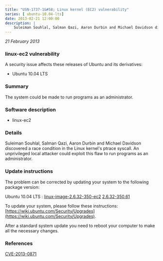 ```yaml
---
title: "USN-1737-1&#58; Linux kernel (EC2) vulnerability"
series: [ ubuntu-10.04-lts]
date: 2013-02-21 12:00:00
description: |
    Suleiman Souhlal, Salman Qazi, Aaron Durbin and Michael Davidson discovered a race condition in the Linux kernel&#39;s ptrace syscall. An unprivileged local attacker could exploit this flaw to run programs as an administrator. 
--- 
```

 
 

*21 February 2013*

### linux-ec2 vulnerability

A security issue affects these releases of Ubuntu and its derivatives:

* Ubuntu 10.04 LTS

### Summary

The system could be made to run programs as an administrator. 

### Software description

* linux-ec2 

### Details

Suleiman Souhlal, Salman Qazi, Aaron Durbin and Michael Davidson discovered a race condition in the Linux kernel&#39;s ptrace syscall. An unprivileged local attacker could exploit this flaw to run programs as an administrator. 

### Update instructions

The problem can be corrected by updating your system to the following package version:

Ubuntu 10.04 LTS
 : [linux-image-2.6.32-350-ec2](https://launchpad.net/ubuntu/+source/linux-ec2) <span> [2.6.32-350.61](https://launchpad.net/ubuntu/+source/linux-ec2/2.6.32-350.61) </span> 

To update your system, please follow these instructions: [https://wiki.ubuntu.com/Security/Upgrades](https://wiki.ubuntu.com/Security/Upgrades).

After a standard system update you need to reboot your computer to make all the necessary changes. 

### References

 
 [CVE-2013-0871](http://people.ubuntu.com/~ubuntu-security/cve/CVE-2013-0871)
 


